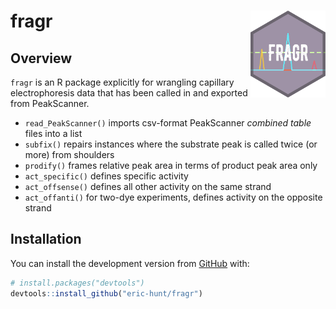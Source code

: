 
<!-- README.md is generated from README.Rmd. Please edit that file -->

# fragr <img src='man/figures/logo.png' align="right" height="139" />

<!-- badges: start -->

<!-- badges: end -->

## Overview

`fragr` is an R package explicitly for wrangling capillary
electrophoresis data that has been called in and exported from
PeakScanner.

  - `read_PeakScanner()` imports csv-format PeakScanner *combined table*
    files into a list
  - `subfix()` repairs instances where the substrate peak is called
    twice (or more) from shoulders
  - `prodify()` frames relative peak area in terms of product peak area
    only
  - `act_specific()` defines specific activity
  - `act_offsense()` defines all other activity on the same strand
  - `act_offanti()` for two-dye experiments, defines activity on the
    opposite strand

## Installation

<!--
You can install the released version of fragr from [CRAN](https://CRAN.R-project.org) with:

``` r
install.packages("fragr")
```
-->

You can install the development version from
[GitHub](https://github.com/) with:

``` r
# install.packages("devtools")
devtools::install_github("eric-hunt/fragr")
```

<!--
## Example

This is a basic example which shows you how to solve a common problem:


```r
## library(fragr)
## basic example code
```
-->
